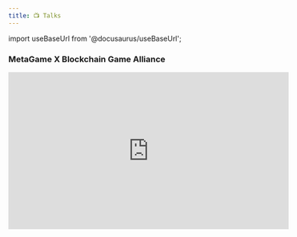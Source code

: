```yaml
---
title: 📺 Talks
---
```


import useBaseUrl from '@docusaurus/useBaseUrl';

### MetaGame X Blockchain Game Alliance 

<iframe width="560" height="315" src="https://www.youtube-nocookie.com/embed/s9X94UXU8Oo?start=1185" frameborder="0" allow="accelerometer; autoplay; encrypted-media; gyroscope; picture-in-picture" allowfullscreen></iframe>

